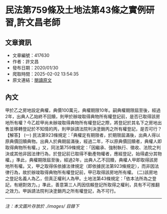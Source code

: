 # 民法第759條及土地法第43條之實例研習,許文昌老師

## 文章資訊
- 文章編號：417630
- 作者：許文昌
- 發布日期：2020/01/30
- 爬取時間：2025-02-02 13:54:35
- 原文連結：[閱讀原文](https://real-estate.get.com.tw/Columns/detail.aspx?no=417630)

## 內文
甲於乙之房地設定典權，典價100萬元，典權期限10年。嗣典權期限屆至後，經過2年，出典人乙始終不回贖，則甲於辦竣取得典物所有權登記前，是否已取得該房地所有權？今乙趁甲尚未辦竣取得典物所有權登記之際，將登記於其名下之房地出售並移轉登記於不知情的丙，則甲訴請法院判決塗銷丙之所有權登記，是否可行？
【解答】
(一) 民法第923條規定：「典權定有期限者，於期限屆滿後，出典人得以原典價回贖典物。出典人於典期屆滿後，經過二年，不以原典價回贖者，典權人即取得典物所有權。」又，同法第759條規定：「因繼承、強制執行、徵收、法院之判決或其他非因法律行為，於登記前已取得不動產物權者，應經登記，始得處分其物權。」準此，典權期限屆至後，經過2年，出典人乙不回贖，典權人甲即取得該房地所有權。又，甲之取得係依據法律規定（即依據民法第923條規定），而非因法律行為，故於辦竣取得典物所有權登記前，甲已取得該房地所有權。
(二)該房地之登記名義人為乙，但真正權利人為甲。土地法第43條規定：「依本法所為之登記，有絕對效力。」準此，善意第三人丙因信賴登記所取得之權利，具有不可推翻之效力。甲訴請法院判決塗銷丙之所有權登記，為不可行。

---
*注：本文圖片存放於 ./images/ 目錄下*
